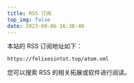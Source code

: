 ```yaml
---
title: RSS 订阅
top_img: false
date: 2023-09-06 16:30:40
---
```

本站的 RSS 订阅地址如下：
```plaintext
https://felixesintot.top/atom.xml
```
您可以搜索 RSS 的相关拓展或软件进行阅读。
